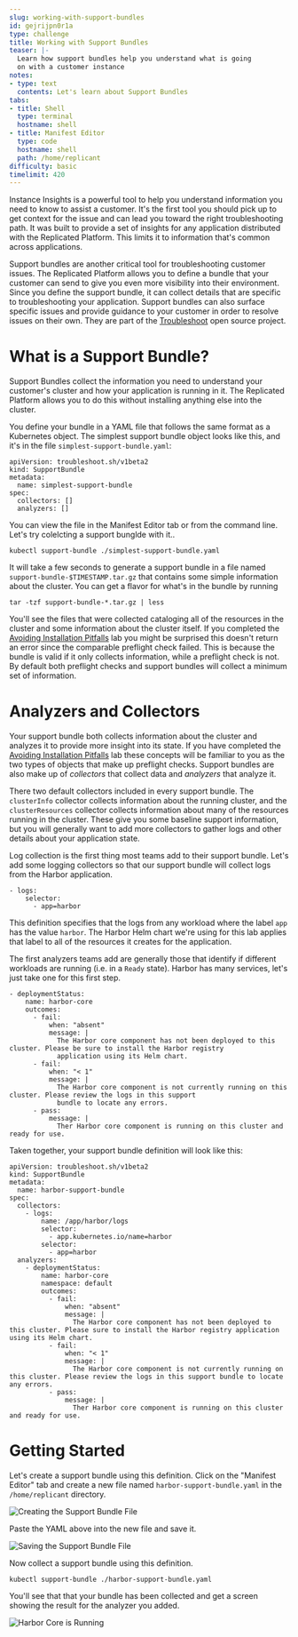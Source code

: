 ```yaml
---
slug: working-with-support-bundles
id: gejrijpn0r1a
type: challenge
title: Working with Support Bundles
teaser: |-
  Learn how support bundles help you understand what is going
  on with a customer instance
notes:
- type: text
  contents: Let's learn about Support Bundles
tabs:
- title: Shell
  type: terminal
  hostname: shell
- title: Manifest Editor
  type: code
  hostname: shell
  path: /home/replicant
difficulty: basic
timelimit: 420
---
```


Instance Insights is a powerful tool to help you understand information you
need to know to assist a customer. It's the first tool you should pick up to
get context for the issue and can lead you toward the right troubleshooting
path. It was built to provide a set of insights for any application distributed
with the Replicated Platform. This limits it to information that's common
across applications.

Support bundles are another critical tool for troubleshooting customer issues.
The Replicated Platform allows you to define a bundle that your customer can
send to give you even more visibility into their environment. Since you define
the support bundle, it can collect details that are specific to troubleshooting
your application. Support bundles can also surface specific issues and provide
guidance to your customer in order to resolve issues on their own. They are part
of the [Troubleshoot](https://troubleshoot.sh) open source project.

What is a Support Bundle?
=========================

Support Bundles collect the information you need to understand your customer's
cluster and how your application is running in it. The Replicated Platform
allows you to do this without installing anything else into the cluster.

You define your bundle in a YAML file that follows the same format as a
Kubernetes object. The simplest support bundle object looks like this, and it's
in the file `simplest-support-bundle.yaml`:

```
apiVersion: troubleshoot.sh/v1beta2
kind: SupportBundle
metadata:
  name: simplest-support-bundle
spec:
  collectors: []
  analyzers: []
```

You can view the file in the Manifest Editor tab or from the command line.
Let's try colelcting a support bunglde with it..

```
kubectl support-bundle ./simplest-support-bundle.yaml
```

It will take a few seconds to generate a support bundle in a file named
`support-bundle-$TIMESTAMP.tar.gz` that contains some simple information
about the cluster. You can get a flavor for what's in the bundle by running

```
tar -tzf support-bundle-*.tar.gz | less
```

You'll see the files that were collected cataloging all of the resources in the
cluster and some information about the cluster itself. If you completed the
[Avoiding Installation
Pitfalls](https://play.instruqt.com/embed/replicated/tracks/avoiding-installation-pitfalls?token=em_gJjtIzzTTtdd5RFG)
lab you might be surprised this doesn't return an error since the comparable
preflight check failed. This is because the bundle is valid if it only collects
information, while a preflight check is not. By default both preflight checks
and support bundles will collect a minimum set of information.

Analyzers and Collectors
========================

Your support bundle both collects information about the cluster and analyzes it
to provide more insight into its state. If you have completed the [Avoiding
Installation
Pitfalls](https://play.instruqt.com/replicated/tracks/avoiding-installation-pitfalls)
lab these concepts will be familiar to you as the two types of objects that
make up preflight checks. Support bundles are also make up of _collectors_ that
collect data and _analyzers_ that analyze it.

There two default collectors included in every support bundle. The
`clusterInfo` collector collects information about the running cluster, and the
`clusterResources` collector collects information about many of the resources
running in the cluster. These give you some baseline support information, but
you will generally want to add more collectors to gather logs and other details
about your application state.

Log collection is the first thing most teams add to their support bundle. Let's
add some logging collectors so that our support bundle will collect logs
from the Harbor application.

```
- logs:
    selector:
      - app=harbor
```

This definition specifies that the logs from any workload where the label `app`
has the value `harbor`. The Harbor Helm chart we're using for this lab applies
that label to all of the resources it creates for the application.

The first analyzers teams add are generally those that identify if different
workloads are running (i.e. in a `Ready` state). Harbor has many services,
let's just take one for this first step.

```
- deploymentStatus:
    name: harbor-core
    outcomes:
      - fail:
          when: "absent"
          message: |
            The Harbor core component has not been deployed to this cluster. Please be sure to install the Harbor registry
            application using its Helm chart.
      - fail:
          when: "< 1"
          message: |
            The Harbor core component is not currently running on this cluster. Please review the logs in this support
            bundle to locate any errors.
      - pass:
          message: |
            Ther Harbor core component is running on this cluster and ready for use.
```

Taken together, your support bundle definition will look like this:

```
apiVersion: troubleshoot.sh/v1beta2
kind: SupportBundle
metadata:
  name: harbor-support-bundle
spec:
  collectors:
    - logs:
        name: /app/harbor/logs
        selector:
          - app.kubernetes.io/name=harbor
        selector:
          - app=harbor
  analyzers:
    - deploymentStatus:
        name: harbor-core
        namespace: default
        outcomes:
          - fail:
              when: "absent"
              message: |
                The Harbor core component has not been deployed to this cluster. Please sure to install the Harbor registry application using its Helm chart.
          - fail:
              when: "< 1"
              message: |
                The Harbor core component is not currently running on this cluster. Please review the logs in this support bundle to locate any errors.
          - pass:
              message: |
                Ther Harbor core component is running on this cluster and ready for use.
```

Getting Started
===============

Let's create a support bundle using this definition. Click on the "Manifest
Editor" tab and create a new file named `harbor-support-bundle.yaml` in the
`/home/replicant` directory.

![Creating the Support Bundle File](../assets/creating-harbor-support-bundle.png)

Paste the YAML above into the new file and save it.

![Saving the Support Bundle File](../assets/saving-harbor-support-bundle.png)

Now collect a support bundle using this definition.

```
kubectl support-bundle ./harbor-support-bundle.yaml
```

You'll see that that your bundle has been collected and get a screen showing
the result for the analyzer you added.

![Harbor Core is Running](../assets/passing-harbor-core-status.png)
